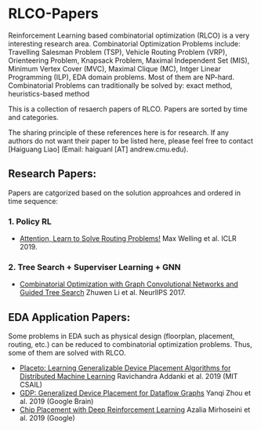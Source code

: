 # RLCO-Papers

Reinforcement Learning based combinatorial optimization (RLCO) is a very interesting research area. 
Combinatorial Optimization Problems include: Travelling Salesman Problem (TSP), Vehicle Routing Problem (VRP), Orienteering Problem, Knapsack Problem, Maximal Independent Set (MIS), Minimum Vertex Cover (MVC), Maximal Clique (MC), Intger Linear Programming (ILP), EDA domain problems. Most of them are NP-hard. 
Combinatorial Problems can traditionally be solved by: exact method, heuristics-based method

This is a collection of resaerch papers of RLCO. Papers are sorted by time and categories.


The sharing principle of these references here is for research. If any authors do not want their paper to be listed here, please feel free to contact [Haiguang Liao]  (Email: haiguanl [AT] andrew.cmu.edu).

## Research Papers:
Papers are catgorized based on the solution approahces and ordered in time sequence:
### 1. Policy RL
* [Attention, Learn to Solve Routing Problems!](https://arxiv.org/pdf/1803.08475.pdf?source=post_page---------------------------) Max Welling et al. ICLR 2019. 

### 2. Tree Search + Superviser Learning + GNN
* [Combinatorial Optimization with Graph Convolutional Networks and Guided Tree Search](http://papers.nips.cc/paper/7335-combinatorial-optimization-with-graph-convolutional-networks-and-guided-tree-search.pdf) Zhuwen Li et al. NeurlIPS 2017. 

## EDA Application Papers:
Some problems in EDA such as physical design (floorplan, placement, routing, etc.) can be reduced to combinatorial optimization problems. Thus, some of them are solved with RLCO.
 * [Placeto: Learning Generalizable Device Placement
Algorithms for Distributed Machine Learning](https://arxiv.org/pdf/1906.08879.pdf) Ravichandra Addanki et al. 2019 (MIT CSAIL)
* [GDP: Generalized Device Placement for Dataflow Graphs](https://arxiv.org/pdf/1910.01578.pdf) Yanqi Zhou et al. 2019 (Google Brain)
* [Chip Placement with Deep Reinforcement Learning](https://arxiv.org/pdf/2004.10746.pdf) Azalia Mirhoseini et al. 2019 (Google)

